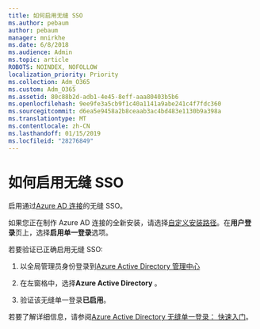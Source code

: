 ```yaml
---
title: 如何启用无缝 SSO
ms.author: pebaum
author: pebaum
manager: mnirkhe
ms.date: 6/8/2018
ms.audience: Admin
ms.topic: article
ROBOTS: NOINDEX, NOFOLLOW
localization_priority: Priority
ms.collection: Adm_O365
ms.custom: Adm_O365
ms.assetid: 80c88b2d-adb1-4e45-8eff-aaa80403b5b6
ms.openlocfilehash: 9ee9fe3a5cb9f1c40a1141a9abe241c4f7fdc360
ms.sourcegitcommit: d6ea5e9458a2b8ceaab3ac4bd483e1130b9a398a
ms.translationtype: MT
ms.contentlocale: zh-CN
ms.lasthandoff: 01/15/2019
ms.locfileid: "28276849"
---
```

# <a name="how-to-enable-seamless-sso"></a>如何启用无缝 SSO

启用通过[Azure AD 连接](https://docs.microsoft.com/en-us/azure/active-directory/connect/active-directory-aadconnect)的无缝 SSO。
  
如果您正在制作 Azure AD 连接的全新安装，请选择[自定义安装路径](https://docs.microsoft.com/en-us/azure/active-directory/connect/active-directory-aadconnect-get-started-custom)。在**用户登录**页上，选择**启用单一登录**选项。 
  
若要验证已正确启用无缝 SSO:
  
1. 以全局管理员身份登录到[Azure Active Directory 管理中心](https://aad.portal.azure.com) 
    
2. 在左窗格中，选择**Azure Active Directory** 。 
    
3. 验证该无缝单一登录**已启用**。
    
若要了解详细信息，请参阅[Azure Active Directory 无缝单一登录： 快速入门](https://docs.microsoft.com/en-us/azure/active-directory/connect/active-directory-aadconnect-sso-quick-start)。
  

